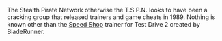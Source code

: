 The Stealth Pirate Network otherwise the T.S.P.N. looks to have been a cracking group that released trainers and game cheats in 1989. Nothing is known other than the [Speed Shop](/f/af28ce2) trainer for Test Drive 2 created by BladeRunner.